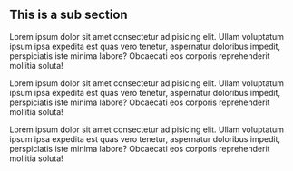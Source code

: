 ## This is a sub section

Lorem ipsum dolor sit amet consectetur adipisicing elit. Ullam voluptatum ipsum ipsa expedita est quas vero tenetur, aspernatur doloribus impedit, perspiciatis iste minima labore? Obcaecati eos corporis reprehenderit mollitia soluta!

Lorem ipsum dolor sit amet consectetur adipisicing elit. Ullam voluptatum ipsum ipsa expedita est quas vero tenetur, aspernatur doloribus impedit, perspiciatis iste minima labore? Obcaecati eos corporis reprehenderit mollitia soluta!

Lorem ipsum dolor sit amet consectetur adipisicing elit. Ullam voluptatum ipsum ipsa expedita est quas vero tenetur, aspernatur doloribus impedit, perspiciatis iste minima labore? Obcaecati eos corporis reprehenderit mollitia soluta!
